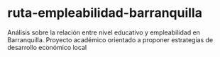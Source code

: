# ruta-empleabilidad-barranquilla
Análisis sobre la relación entre nivel educativo y empleabilidad en Barranquilla. Proyecto académico orientado a proponer estrategias de desarrollo económico local
